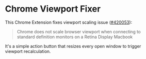 Chrome Viewport Fixer
=====================

This Chrome Extension fixes viewport scaling issue ([#420053](https://code.google.com/p/chromium/issues/detail?id=420053)): 
> Chrome does not scale browser viewport when connecting to standard definition monitors on a Retina Display Macbook

It's a simple action button that resizes every open window to trigger viewport recalculation.